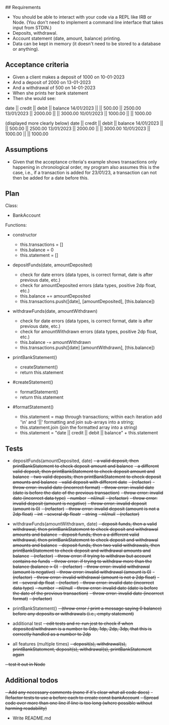 ## Requirements
- You should be able to interact with your code via a REPL like IRB or Node. (You don't need to implement a command line interface that takes input from STDIN.)
- Deposits, withdrawal.
- Account statement (date, amount, balance) printing.
- Data can be kept in memory (it doesn't need to be stored to a database or anything).


## Acceptance criteria
- Given a client makes a deposit of 1000 on 10-01-2023
- And a deposit of 2000 on 13-01-2023
- And a withdrawal of 500 on 14-01-2023
- When she prints her bank statement
- Then she would see:

date || credit || debit || balance
14/01/2023 || || 500.00 || 2500.00
13/01/2023 || 2000.00 || || 3000.00
10/01/2023 || 1000.00 || || 1000.00

(displayed more clearly below)
date        || credit   || debit    || balance
14/01/2023  ||          || 500.00   || 2500.00
13/01/2023  || 2000.00  ||          || 3000.00
10/01/2023  || 1000.00  ||          || 1000.00


## Assumptions
- Given that the acceptance criteria's example shows transactions only happening in chronological order, my program also assumes this is the case, i.e., if a transaction is added for 23/01/23, a transaction can not then be added for a date before this.


## Plan
Class:
- BankAccount

Functions:
- constructor
    - this.transactions = []
    - this.balance = 0
    - this.statement = []

- depositFunds(date, amountDeposited)
    - check for date errors (data types, is correct format, date is after previous date, etc.)
    - check for amountDeposited errors (data types, positive 2dp float, etc.)
    - this.balance += amountDeposited
    - this.transactions.push([date], [amountDeposited], [this.balance])

- withdrawFunds(date, amountWithdrawn)
    - check for date errors (data types, is correct format, date is after previous date, etc.)
    - check for amountWithdrawn errors (data types, positive 2dp float, etc.)
    - this.balance -= amountWithdrawn
    - this.transactions.push([date] [amountWithdrawn], [this.balance])

- printBankStatement()
    - createStatement()
    - return this.statement

- #createStatement()
    - formatStatement()
    - return this.statement

- #formatStatement()
    - this.statement = map through transactions; within each iteration add '\n' and '||' formatting and join sub-arrays into a string;
    - this.statement.join (join the formatted array into a string)
    - this.statement = "date || credit || debit || balance" + this.statement


## Tests
- depositFunds(amountDeposited, date)
    ~~- a valid deposit, then printBankStatement to check deposit amount and balance~~
    ~~- a different valid deposit, then printBankStatement to check deposit amount and balance~~
    ~~- two valid deposits, then printBankStatement to check deposit amounts and balance~~
    ~~- valid deposit with different date~~
    ~~- (refactor)~~
    ~~- throw error: invalid date (incorrect format)~~
    ~~- throw error: invalid date (date is before the date of the previous transaction)~~
    ~~- throw error: invalid date (incorrect data type)~~
        ~~- number~~
        ~~- nil/null~~
    ~~- (refactor)~~
    ~~- throw error: invalid deposit (amount is negative)~~
    ~~- throw error: invalid deposit (amount is 0)~~
    ~~- (refactor)~~
    ~~- throw error: invalid deposit (amount is not a 2dp float)~~
        ~~- int~~
        ~~- several dp floatr~~
        ~~- string~~
        ~~- nil/null~~
    ~~- (refactor)~~

- withdrawFunds(amountWithdrawn, date)
    ~~- deposit funds, then a valid withdrawal, then printBankStatement to check deposit and withdrawal amounts and balance~~
    ~~- deposit funds, then a a different valid withdrawal, then printBankStatement to check deposit and withdrawal amounts and balance~~
    ~~- deposit funds, then two valid withdrawals, then printBankStatement to check deposit and withdrawal amounts and balance~~
    ~~- (refactor)~~
    ~~- throw error: if trying to withdraw but account contains no funds~~
    ~~- throw error: if trying to withdraw more than the balance (balance > 0)~~
    ~~- (refactor)~~
    ~~- throw error: invalid withdrawal (amount is negative)~~
    ~~- throw error: invalid withdrawal (amount is 0)~~
    ~~- (refactor)~~
    ~~- throw error: invalid withdrawal (amount is not a 2dp float)~~
        ~~- int~~
        ~~- several dp float~~
    ~~- (refactor)~~
    ~~- throw error: invalid date (incorrect data type)~~
        ~~- number~~
        ~~- nil/null~~
    ~~- throw error: invalid date (date is before the date of the previous transaction)~~
    ~~- throw error: invalid date (incorrect format)~~
    ~~- (refactor)~~

- printBankStatement()
    ~~- (throw error / print a message saying 0 balance) before any deposits or withdrawals (i.e., empty statement)~~

- additional test
    ~~- edit tests and re-run jest to check if when deposited/withdrawn is a number to 0dp, 1dp, 2dp, 3dp, that this is correctly handled as a number to 2dp~~

- all features (multiple times)
    ~~- deposit(s), withdrawal(s), printBankStatement, deposit(s), withdrawal(s), printBankStatement again~~

~~- test it out in Node~~

## Additional todos
~~- Add any necessary comments (none if it's clear what all code does)~~
~~- Refactor tests to use a before each to create const bankAccount~~
~~- Spread code over more than one line if line is too long (where possible without harming readability)~~
- Write README.md